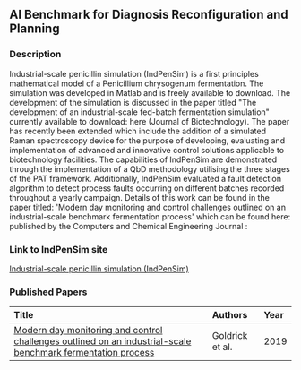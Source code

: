 ## AI Benchmark for Diagnosis Reconfiguration and Planning

### Description
Industrial-scale penicillin simulation (IndPenSim) is a first principles mathematical model of a Penicillium chrysogenum fermentation. The simulation was developed in Matlab and is freely available to download. The development of the simulation is discussed in the paper titled "The development of an industrial-scale fed-batch fermentation simulation" currently available to download: here (Journal of Biotechnology). The paper has recently been extended which include the addition of a simulated Raman spectroscopy device for the purpose of developing, evaluating and implementation of advanced and innovative control solutions applicable to biotechnology facilities. The capabilities of IndPenSim are demonstrated through the implementation of a QbD methodology utilising the three stages of the PAT framework. Additionally, IndPenSim evaluated a fault detection algorithm to detect process faults occurring on different batches recorded throughout a yearly campaign. Details of this work can be found in the paper titled: 'Modern day monitoring and control challenges outlined on an industrial-scale benchmark fermentation process' which can be found here: published by the Computers and Chemical Engineering Journal :

### Link to IndPenSim site
[Industrial-scale penicillin simulation (IndPenSim)](http://www.industrialpenicillinsimulation.com/)

### Published Papers

| Title    | Authors       | Year |
|:-|:-|:-|
|[Modern day monitoring and control challenges outlined on an industrial-scale benchmark fermentation process](https://www.sciencedirect.com/science/article/pii/S0098135418305106) | Goldrick et al. | 2019 |
